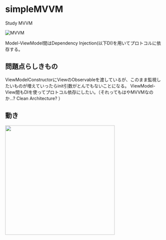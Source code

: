 # simpleMVVM
Study  MVVM

![MVVM](https://user-images.githubusercontent.com/34600200/59975462-bbfc2900-95f2-11e9-860b-94c3d8c9a968.png)

Model-ViewModel間はDependency Injection(以下DI)を用いてプロトコルに依存する。

## 問題点らしきもの
ViewModelConstructorにViewのObservableを渡しているが、このまま監視したいものが増えていったらinit引数がとんでもないことになる。
ViewModel-View間もDIを使ってプロトコル依存にしたい。（それってもはやMVVMなのか...? Clean Architecture? ）

## 動き

<img width="350" src="https://user-images.githubusercontent.com/34600200/59975006-1d6dc900-95ee-11e9-980f-b6765d137682.gif">

